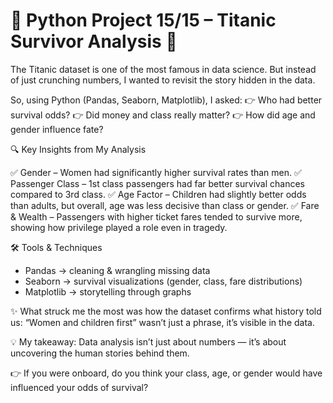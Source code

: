 # 🚢 Python Project 15/15 – Titanic Survivor Analysis 🎯

The Titanic dataset is one of the most famous in data science.
But instead of just crunching numbers, I wanted to revisit the story hidden in the data.

So, using Python (Pandas, Seaborn, Matplotlib), I asked:
👉 Who had better survival odds?
👉 Did money and class really matter?
👉 How did age and gender influence fate?

🔍 Key Insights from My Analysis

✅ Gender – Women had significantly higher survival rates than men.
✅ Passenger Class – 1st class passengers had far better survival chances compared to 3rd class.
✅ Age Factor – Children had slightly better odds than adults, but overall, age was less decisive than class or gender.
✅ Fare & Wealth – Passengers with higher ticket fares tended to survive more, showing how privilege played a role even in tragedy.

🛠 Tools & Techniques

* Pandas → cleaning & wrangling missing data
* Seaborn → survival visualizations (gender, class, fare distributions)
* Matplotlib → storytelling through graphs

✨ What struck me the most was how the dataset confirms what history told us: “Women and children first” wasn’t just a phrase, it’s visible in the data.

💡 My takeaway: Data analysis isn’t just about numbers — it’s about uncovering the human stories behind them.

👉 If you were onboard, do you think your class, age, or gender would have influenced your odds of survival?

